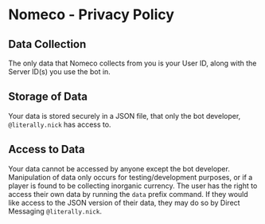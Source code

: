 # Nomeco - Privacy Policy
## Data Collection
The only data that Nomeco collects from you is your User ID, along with the Server ID(s) you use the bot in.

## Storage of Data
Your data is stored securely in a JSON file, that only the bot developer, `@literally.nick` has access to.

## Access to Data
Your data cannot be accessed by anyone except the bot developer. Manipulation of data only occurs for testing/development purposes, or if a player is found to be collecting inorganic currency. The user has the right to access their own data by running the `data` prefix command. If they would like access to the JSON version of their data, they may do so by Direct Messaging `@literally.nick`.
